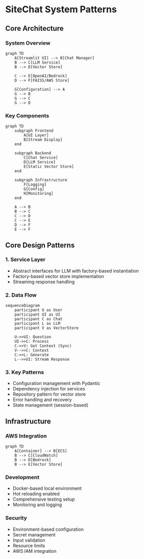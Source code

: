 # SiteChat System Patterns

## Core Architecture

### System Overview
```mermaid
graph TD
    A[Streamlit UI] --> B[Chat Manager]
    B --> C[LLM Service]
    B --> D[Vector Store]
    
    C --> E[OpenAI/Bedrock]
    D --> F[FAISS/AWS Store]
    
    G[Configuration] --> A
    G --> B
    G --> C
    G --> D
```

### Key Components
```mermaid
graph TD
    subgraph Frontend
        A[UI Layer]
        B[Stream Display]
    end
    
    subgraph Backend
        C[Chat Service]
        D[LLM Service]
        E[Static Vector Store]
    end
    
    subgraph Infrastructure
        F[Logging]
        G[Config]
        H[Monitoring]
    end
    
    A --> B
    B --> C
    C --> D
    C --> E
    D --> F
    E --> F
```

## Core Design Patterns

### 1. Service Layer
- Abstract interfaces for LLM with factory-based instantiation
- Factory-based vector store implementation
- Streaming response handling

### 2. Data Flow
```mermaid
sequenceDiagram
    participant U as User
    participant UI as UI
    participant C as Chat
    participant L as LLM
    participant V as VectorStore
    
    U->>UI: Question
    UI->>C: Process
    C->>V: Get Context (Sync)
    V-->>C: Context
    C->>L: Generate
    L-->>UI: Stream Response
```

### 3. Key Patterns
- Configuration management with Pydantic
- Dependency injection for services
- Repository pattern for vector store
- Error handling and recovery
- State management (session-based)

## Infrastructure

### AWS Integration
```mermaid
graph TD
    A[Container] --> B[ECS]
    B --> C[CloudWatch]
    B --> D[Bedrock]
    B --> E[Vector Store]
```

### Development
- Docker-based local environment
- Hot reloading enabled
- Comprehensive testing setup
- Monitoring and logging

### Security
- Environment-based configuration
- Secret management
- Input validation
- Resource limits
- AWS IAM integration
